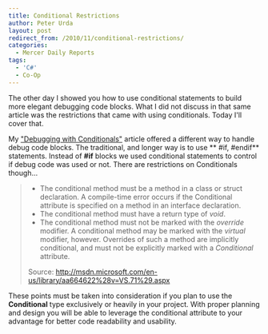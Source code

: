 ```yaml
---
title: Conditional Restrictions
author: Peter Urda
layout: post
redirect_from: /2010/11/conditional-restrictions/
categories:
  - Mercer Daily Reports
tags:
  - 'C#'
  - Co-Op
---
```

The other day I showed you how to use conditional statements to build more elegant debugging code blocks. What I did not discuss in that same article was the restrictions that came with using conditionals. Today I'll cover that.

My <a href="http://www.peter-urda.com/2010/11/debugging-with-conditionals" target="_blank">"Debugging with Conditionals"</a> article offered a different way to handle debug code blocks. The traditional, and longer way is to use ** #if, #endif** statements. Instead of **#if** blocks we used conditional statements to control if debug code was used or not. There are restrictions on Conditionals though...

>   * The conditional method must be a method in a class or struct declaration. A compile-time error occurs if the Conditional attribute is specified on a method in an interface declaration.
>   * The conditional method must have a return type of *void*.
>   * The conditional method must not be marked with the *override* modifier. A conditional method may be marked with the *virtual* modifier, however. Overrides of such a method are implicitly conditional, and must not be explicitly marked with a *Conditional* attribute.
>
> Source: <a href="http://msdn.microsoft.com/en-us/library/aa664622%28v=VS.71%29.aspx" class="external external_icon" target="_blank">http://msdn.microsoft.com/en-us/library/aa664622%28v=VS.71%29.aspx</a>

These points must be taken into consideration if you plan to use the **Conditional** type exclusively or heavily in your project. With proper planning and design you will be able to leverage the conditional attribute to your advantage for better code readability and usability.
